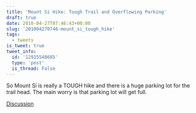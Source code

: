 ```yaml
---
title: 'Mount Si Hike: Tough Trail and Overflowing Parking'
draft: true
date: 2010-04-27T07:46:43+00:00
slug: '201004270746-mount_si_tough_hike'
tags:
  - tweets
is_tweet: true
tweet_info:
  id: '12915548685'
  type: 'post'
  is_thread: False
---
```




So Mount Si is really a TOUGH hike and there is a huge parking lot for the trail head. The main worry is that parking lot will get full.

[Discussion](https://x.com/sytelus/status/12915548685)
